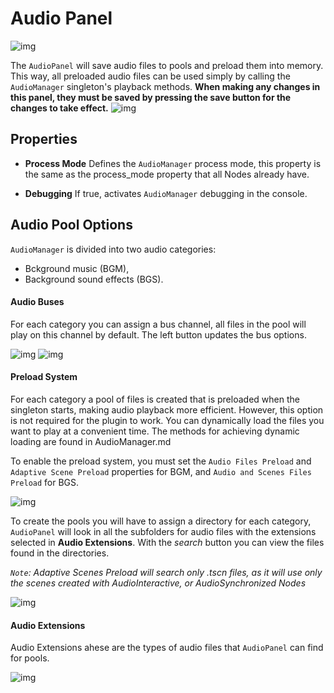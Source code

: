 ﻿# Audio Panel

![img](https://i.imgur.com/IKoyUjL.png)

The `AudioPanel` will save audio files to pools and preload them into memory. This way, all preloaded audio files can be used simply by calling the `AudioManager` singleton's playback methods.
**When making any changes in this panel, they must be saved by pressing the save button for the changes to take effect.**
![img](https://i.imgur.com/ED7M2Ec.png)


## Properties
* **Process Mode** 
Defines the `AudioManager` process mode, this property is the same as the process_mode property that all Nodes already have.

* **Debugging**
If true, activates `AudioManager` debugging in the console.

## Audio Pool Options
`AudioManager` is divided into two audio categories: 
* Bckground music (BGM),
* Background sound effects (BGS).

#### Audio Buses
For each category you can assign a bus channel, all files in the pool will play on this channel by default.
The left button updates the bus options.

![img](https://i.imgur.com/wciXAyN.png)
![img](https://i.imgur.com/olhUkrm.png)

#### Preload System
For each category a pool of files is created that is preloaded when the singleton starts, making audio playback more efficient. However, this option is not required for the plugin to work. You can dynamically load the files you want to play at a convenient time. The methods for achieving dynamic loading are found in AudioManager.md

To enable the preload system, you must set the `Audio Files Preload` and `Adaptive Scene Preload` properties for BGM, and `Audio and Scenes Files Preload` for BGS.

![img](https://i.imgur.com/kA368tE.png)

To create the pools you will have to assign a directory for each category, `AudioPanel` will look in all the subfolders for audio files with the extensions selected in **Audio Extensions**.
With the *search* button you can view the files found in the directories.

*`Note`: Adaptive Scenes Preload will search only .tscn files, as it will use only the scenes created with AudioInteractive, or AudioSynchronized Nodes*

![img](https://i.imgur.com/wbKBNil.png)

#### Audio Extensions
Audio Extensions ahese are the types of audio files that `AudioPanel` can find for pools.

![img](https://i.imgur.com/7UDXRik.png)



